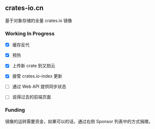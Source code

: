 ## crates-io.cn

基于对象存储的全量 crates.io 镜像

### Working In Progress

- [x] 缓存反代
- [x] 预热
- [x] 上传新 crate 到又拍云
- [x] 接管 crates.io-index 更新
- [ ] 通过 Web API 提供同步状态
- [ ] 说得过去的前端页面


### Funding

镜像的运转需要资金，如果可以的话，通过右侧 Sponsor 列表中的方式捐赠。
